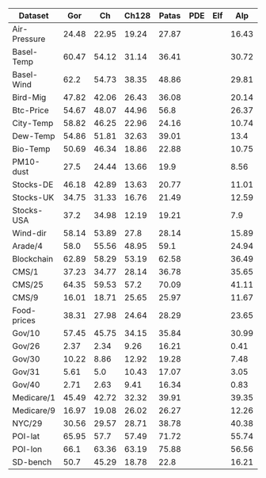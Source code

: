 | Dataset | Gor | Ch | Ch128 | Patas | PDE | Elf | Alp | LWC+Alp | Zstd |
|---|---|---|---|---|---|---|---|---|---|
| Air-Pressure | 24.48 | 22.95 | 19.24 | 27.87 |  |  | 16.43 |  | 9.39 |
| Basel-Temp | 60.47 | 54.12 | 31.14 | 36.41 |  |  | 30.72 |  | 18.44 |
| Basel-Wind | 62.2 | 54.73 | 38.35 | 48.86 |  |  | 29.81 |  | 14.66 |
| Bird-Mig | 47.82 | 42.06 | 26.43 | 36.08 |  |  | 20.14 |  | 21.02 |
| Btc-Price | 54.67 | 48.07 | 44.96 | 56.8 |  |  | 26.37 |  | 42.08 |
| City-Temp | 58.82 | 46.25 | 22.96 | 24.16 |  |  | 10.74 |  | 16.77 |
| Dew-Temp | 54.86 | 51.81 | 32.63 | 39.01 |  |  | 13.4 |  | 25.07 |
| Bio-Temp | 50.69 | 46.34 | 18.86 | 22.88 |  |  | 10.75 |  | 17.46 |
| PM10-dust | 27.5 | 24.44 | 13.66 | 19.9 |  |  | 8.56 |  | 7.78 |
| Stocks-DE | 46.18 | 42.89 | 13.63 | 20.77 |  |  | 11.01 |  | 10.54 |
| Stocks-UK | 34.75 | 31.33 | 16.76 | 21.49 |  |  | 12.59 |  | 10.28 |
| Stocks-USA | 37.2 | 34.98 | 12.19 | 19.21 |  |  | 7.9 |  | 8.56 |
| Wind-dir | 58.14 | 53.89 | 27.8 | 28.14 |  |  | 15.89 |  | 25.53 |
| Arade/4 | 58.0 | 55.56 | 48.95 | 59.1 |  |  | 24.94 |  | 33.9 |
| Blockchain | 62.89 | 58.29 | 53.19 | 62.58 |  |  | 36.49 |  | 43.97 |
| CMS/1 | 37.23 | 34.77 | 28.14 | 36.78 |  |  | 35.65 |  | 26.56 |
| CMS/25 | 64.35 | 59.53 | 57.2 | 70.09 |  |  | 41.11 |  | 58.27 |
| CMS/9 | 16.01 | 18.71 | 25.65 | 25.97 |  |  | 11.67 |  | 14.73 |
| Food-prices | 38.31 | 27.98 | 24.64 | 28.29 |  |  | 23.65 |  | 18.32 |
| Gov/10 | 57.45 | 45.75 | 34.15 | 35.84 |  |  | 30.99 |  | 28.09 |
| Gov/26 | 2.37 | 2.34 | 9.26 | 16.21 |  |  | 0.41 |  | 0.23 |
| Gov/30 | 10.22 | 8.86 | 12.92 | 19.28 |  |  | 7.48 |  | 4.48 |
| Gov/31 | 5.61 | 5.0 | 10.43 | 17.07 |  |  | 3.05 |  | 1.63 |
| Gov/40 | 2.71 | 2.63 | 9.41 | 16.34 |  |  | 0.83 |  | 0.46 |
| Medicare/1 | 45.49 | 42.72 | 32.32 | 39.91 |  |  | 39.35 |  | 31.18 |
| Medicare/9 | 16.97 | 19.08 | 26.02 | 26.27 |  |  | 12.26 |  | 15.03 |
| NYC/29 | 30.56 | 29.57 | 28.71 | 38.78 |  |  | 40.38 |  | 27.5 |
| POI-lat | 65.95 | 57.7 | 57.49 | 71.72 |  |  | 55.74 |  | 59.34 |
| POI-lon | 66.1 | 63.36 | 63.19 | 75.88 |  |  | 56.56 |  | 60.98 |
| SD-bench | 50.7 | 45.29 | 18.78 | 22.8 |  |  | 16.21 |  | 11.34 |
